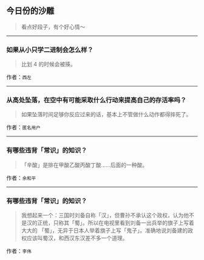 ## 今日份的沙雕

> 看点好段子，有个好心情～


 
---

### 如果从小只学二进制会怎么样？

> 比划 4 的时候会被揍。


作者：`西左`

---

### 从高处坠落，在空中有可能采取什么行动来提高自己的存活率吗？

> 如果坠落时间足够你反应过来的话，基本上不管做什么动作都得摔死了。


作者：`匿名用户`

---

### 有哪些违背「常识」的知识？

> 「辛酸」是排在甲酸乙酸丙酸丁酸......后面的一种酸。


作者：`余和平`

---

### 有哪些违背「常识」的知识？

> 我想起来一个：三国时刘备自称「汉」，但曹孙不承认这个政权，认为他不是汉的正统，只称其「蜀」。所以在电视里看到刘备一出兵举的旗子上写着大大的 「蜀」，无异于日本人举着旗子上写「鬼子」。准确地说刘备建的政权应该叫蜀汉，和西汉东汉差不多一个道理。


作者：`李伟`